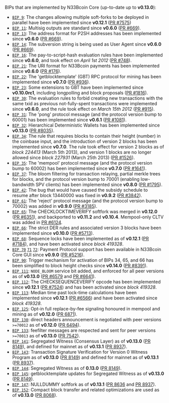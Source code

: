 BIPs that are implemented by N33Bcoin Core (up-to-date up to **v0.13.0**):

* [`BIP 9`](https://github.com/n33bcoin/bips/blob/master/bip-0009.mediawiki): The changes allowing multiple soft-forks to be deployed in parallel have been implemented since **v0.12.1**  ([PR #7575](https://github.com/n33bcoin/n33bcoin/pull/7575))
* [`BIP 11`](https://github.com/n33bcoin/bips/blob/master/bip-0011.mediawiki): Multisig outputs are standard since **v0.6.0** ([PR #669](https://github.com/n33bcoin/n33bcoin/pull/669)).
* [`BIP 13`](https://github.com/n33bcoin/bips/blob/master/bip-0013.mediawiki): The address format for P2SH addresses has been implemented since **v0.6.0** ([PR #669](https://github.com/n33bcoin/n33bcoin/pull/669)).
* [`BIP 14`](https://github.com/n33bcoin/bips/blob/master/bip-0014.mediawiki): The subversion string is being used as User Agent since **v0.6.0** ([PR #669](https://github.com/n33bcoin/n33bcoin/pull/669)).
* [`BIP 16`](https://github.com/n33bcoin/bips/blob/master/bip-0016.mediawiki): The pay-to-script-hash evaluation rules have been implemented since **v0.6.0**, and took effect on *April 1st 2012* ([PR #748](https://github.com/n33bcoin/n33bcoin/pull/748)).
* [`BIP 21`](https://github.com/n33bcoin/bips/blob/master/bip-0021.mediawiki): The URI format for N33Bcoin payments has been implemented since **v0.6.0** ([PR #176](https://github.com/n33bcoin/n33bcoin/pull/176)).
* [`BIP 22`](https://github.com/n33bcoin/bips/blob/master/bip-0022.mediawiki): The 'getblocktemplate' (GBT) RPC protocol for mining has been implemented since **v0.7.0** ([PR #936](https://github.com/n33bcoin/n33bcoin/pull/936)).
* [`BIP 23`](https://github.com/n33bcoin/bips/blob/master/bip-0023.mediawiki): Some extensions to GBT have been implemented since **v0.10.0rc1**, including longpolling and block proposals ([PR #1816](https://github.com/n33bcoin/n33bcoin/pull/1816)).
* [`BIP 30`](https://github.com/n33bcoin/bips/blob/master/bip-0030.mediawiki): The evaluation rules to forbid creating new transactions with the same txid as previous not-fully-spent transactions were implemented since **v0.6.0**, and the rule took effect on *March 15th 2012* ([PR #915](https://github.com/n33bcoin/n33bcoin/pull/915)).
* [`BIP 31`](https://github.com/n33bcoin/bips/blob/master/bip-0031.mediawiki): The 'pong' protocol message (and the protocol version bump to 60001) has been implemented since **v0.6.1** ([PR #1081](https://github.com/n33bcoin/n33bcoin/pull/1081)).
* [`BIP 32`](https://github.com/n33bcoin/bips/blob/master/bip-0032.mediawiki): Hierarchical Deterministic Wallets has been implemented since **v0.13.0** ([PR #8035](https://github.com/n33bcoin/n33bcoin/pull/8035)).
* [`BIP 34`](https://github.com/n33bcoin/bips/blob/master/bip-0034.mediawiki): The rule that requires blocks to contain their height (number) in the coinbase input, and the introduction of version 2 blocks has been implemented since **v0.7.0**. The rule took effect for version 2 blocks as of *block 224413* (March 5th 2013), and version 1 blocks are no longer allowed since *block 227931* (March 25th 2013) ([PR #1526](https://github.com/n33bcoin/n33bcoin/pull/1526)).
* [`BIP 35`](https://github.com/n33bcoin/bips/blob/master/bip-0035.mediawiki): The 'mempool' protocol message (and the protocol version bump to 60002) has been implemented since **v0.7.0** ([PR #1641](https://github.com/n33bcoin/n33bcoin/pull/1641)).
* [`BIP 37`](https://github.com/n33bcoin/bips/blob/master/bip-0037.mediawiki): The bloom filtering for transaction relaying, partial merkle trees for blocks, and the protocol version bump to 70001 (enabling low-bandwidth SPV clients) has been implemented since **v0.8.0** ([PR #1795](https://github.com/n33bcoin/n33bcoin/pull/1795)).
* [`BIP 42`](https://github.com/n33bcoin/bips/blob/master/bip-0042.mediawiki): The bug that would have caused the subsidy schedule to resume after block 13440000 was fixed in **v0.9.2** ([PR #3842](https://github.com/n33bcoin/n33bcoin/pull/3842)).
* [`BIP 61`](https://github.com/n33bcoin/bips/blob/master/bip-0061.mediawiki): The 'reject' protocol message (and the protocol version bump to 70002) was added in **v0.9.0** ([PR #3185](https://github.com/n33bcoin/n33bcoin/pull/3185)).
* [`BIP 65`](https://github.com/n33bcoin/bips/blob/master/bip-0065.mediawiki): The CHECKLOCKTIMEVERIFY softfork was merged in **v0.12.0** ([PR #6351](https://github.com/n33bcoin/n33bcoin/pull/6351)), and backported to **v0.11.2** and **v0.10.4**. Mempool-only CLTV was added in [PR #6124](https://github.com/n33bcoin/n33bcoin/pull/6124).
* [`BIP 66`](https://github.com/n33bcoin/bips/blob/master/bip-0066.mediawiki): The strict DER rules and associated version 3 blocks have been implemented since **v0.10.0** ([PR #5713](https://github.com/n33bcoin/n33bcoin/pull/5713)).
* [`BIP 68`](https://github.com/n33bcoin/bips/blob/master/bip-0068.mediawiki): Sequence locks have been implemented as of **v0.12.1**  ([PR #7184](https://github.com/n33bcoin/n33bcoin/pull/7184)), and have been activated since *block 419328*.
* [`BIP 70`](https://github.com/n33bcoin/bips/blob/master/bip-0070.mediawiki) [`71`](https://github.com/n33bcoin/bips/blob/master/bip-0071.mediawiki) [`72`](https://github.com/n33bcoin/bips/blob/master/bip-0072.mediawiki): Payment Protocol support has been available in N33Bcoin Core GUI since **v0.9.0** ([PR #5216](https://github.com/n33bcoin/n33bcoin/pull/5216)).
* [`BIP 90`](https://github.com/n33bcoin/bips/blob/master/bip-0090.mediawiki): Trigger mechanism for activation of BIPs 34, 65, and 66 has been simplified to block height checks since **v0.14.0** ([PR #8391](https://github.com/n33bcoin/n33bcoin/pull/8391)).
* [`BIP 111`](https://github.com/n33bcoin/bips/blob/master/bip-0111.mediawiki): `NODE_BLOOM` service bit added, and enforced for all peer versions as of **v0.13.0** ([PR #6579](https://github.com/n33bcoin/n33bcoin/pull/6579) and [PR #6641](https://github.com/n33bcoin/n33bcoin/pull/6641)).
* [`BIP 112`](https://github.com/n33bcoin/bips/blob/master/bip-0112.mediawiki): The CHECKSEQUENCEVERIFY opcode has been implemented since **v0.12.1** ([PR #7524](https://github.com/n33bcoin/n33bcoin/pull/7524)) and has been activated since *block 419328*.
* [`BIP 113`](https://github.com/n33bcoin/bips/blob/master/bip-0113.mediawiki): Median time past lock-time calculations have been implemented since **v0.12.1** ([PR #6566](https://github.com/n33bcoin/n33bcoin/pull/6566)) and have been activated since *block 419328*.
* [`BIP 125`](https://github.com/n33bcoin/bips/blob/master/bip-0125.mediawiki): Opt-in full replace-by-fee signaling honoured in mempool and mining as of **v0.12.0** ([PR 6871](https://github.com/n33bcoin/n33bcoin/pull/6871)).
* [`BIP 130`](https://github.com/n33bcoin/bips/blob/master/bip-0130.mediawiki): direct headers announcement is negotiated with peer versions `>=70012` as of **v0.12.0** ([PR 6494](https://github.com/n33bcoin/n33bcoin/pull/6494)).
* [`BIP 133`](https://github.com/n33bcoin/bips/blob/master/bip-0133.mediawiki): feefilter messages are respected and sent for peer versions `>=70013` as of **v0.13.0** ([PR 7542](https://github.com/n33bcoin/n33bcoin/pull/7542)).
* [`BIP 141`](https://github.com/n33bcoin/bips/blob/master/bip-0141.mediawiki): Segregated Witness (Consensus Layer) as of **v0.13.0** ([PR 8149](https://github.com/n33bcoin/n33bcoin/pull/8149)), and defined for mainnet as of **v0.13.1** ([PR 8937](https://github.com/n33bcoin/n33bcoin/pull/8937)).
* [`BIP 143`](https://github.com/n33bcoin/bips/blob/master/bip-0143.mediawiki): Transaction Signature Verification for Version 0 Witness Program as of **v0.13.0** ([PR 8149](https://github.com/n33bcoin/n33bcoin/pull/8149)) and defined for mainnet as of **v0.13.1** ([PR 8937](https://github.com/n33bcoin/n33bcoin/pull/8937)).
* [`BIP 144`](https://github.com/n33bcoin/bips/blob/master/bip-0144.mediawiki): Segregated Witness as of **0.13.0** ([PR 8149](https://github.com/n33bcoin/n33bcoin/pull/8149)).
* [`BIP 145`](https://github.com/n33bcoin/bips/blob/master/bip-0145.mediawiki): getblocktemplate updates for Segregated Witness as of **v0.13.0** ([PR 8149](https://github.com/n33bcoin/n33bcoin/pull/8149)).
* [`BIP 147`](https://github.com/n33bcoin/bips/blob/master/bip-0147.mediawiki): NULLDUMMY softfork as of **v0.13.1** ([PR 8636](https://github.com/n33bcoin/n33bcoin/pull/8636) and [PR 8937](https://github.com/n33bcoin/n33bcoin/pull/8937)).
* [`BIP 152`](https://github.com/n33bcoin/bips/blob/master/bip-0152.mediawiki): Compact block transfer and related optimizations are used as of **v0.13.0** ([PR 8068](https://github.com/n33bcoin/n33bcoin/pull/8068)).
